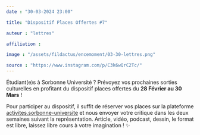 ```yaml
---
date : "30-03-2024 23:00"

title: "Dispositif Places Offertes #7"

auteur : "lettres" 

affiliation :

image : "/assets/fildactus/encemoment/03-30-lettres.png"

source : "https://www.instagram.com/p/C3k6wQrC2Tc/"
---
```


Étudiant(e)s à Sorbonne Université ? Prévoyez vos prochaines sorties culturelles en profitant du dispositif places offertes du __28 Février au 30 Mars__ !

Pour participer au dispositif, il suffit de réserver vos places sur la plateforme [activites.sorbonne-universite](https://activites.sorbonne-universite.fr/creneaux-activite?aid=168) et nous envoyer votre critique dans les deux semaines suivant la représentation. Article, vidéo, podcast, dessin, le format est libre, laissez libre cours à votre imagination ! ✨